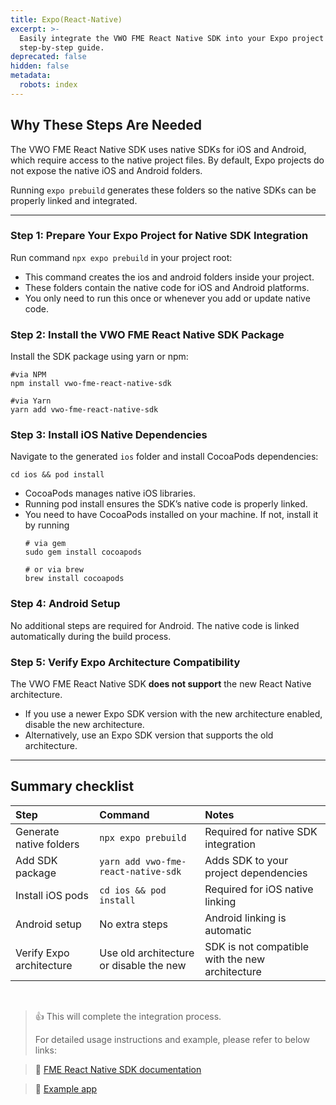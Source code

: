 ```yaml
---
title: Expo(React-Native)
excerpt: >-
  Easily integrate the VWO FME React Native SDK into your Expo project with this
  step-by-step guide.
deprecated: false
hidden: false
metadata:
  robots: index
---
```

## Why These Steps Are Needed

The VWO FME React Native SDK uses native SDKs for iOS and Android, which require access to the native project files. By default, Expo projects do not expose the native iOS and Android folders.

Running `expo prebuild` generates these folders so the native SDKs can be properly linked and integrated.

***

### Step 1: Prepare Your Expo Project for Native SDK Integration

Run command `npx expo prebuild` in your project root:

* This command creates the ios and android folders inside your project.
* These folders contain the native code for iOS and Android platforms.
* You only need to run this once or whenever you add or update native code.

### Step 2: Install the VWO FME React Native SDK Package

Install the SDK package using yarn or npm:

```text Bash
#via NPM
npm install vwo-fme-react-native-sdk

#via Yarn
yarn add vwo-fme-react-native-sdk
```

### Step 3: Install iOS Native Dependencies

Navigate to the generated `ios` folder and install CocoaPods dependencies:

```Text Bash
cd ios && pod install
```

* CocoaPods manages native iOS libraries.
* Running pod install ensures the SDK’s native code is properly linked.
* You need to have CocoaPods installed on your machine. If not, install it by running
  ```Text Bash
  # via gem
  sudo gem install cocoapods

  # or via brew
  brew install cocoapods
  ```

### Step 4: Android Setup

No additional steps are required for Android. The native code is linked automatically during the build process.

### Step 5: Verify Expo Architecture Compatibility

The VWO FME React Native SDK **does not support** the new React Native architecture.

* If you use a newer Expo SDK version with the new architecture enabled, disable the new architecture.
* Alternatively, use an Expo SDK version that supports the old architecture.

***

## Summary checklist

| Step                     | Command                                 | Notes                                           |
| :----------------------- | :-------------------------------------- | :---------------------------------------------- |
| Generate native folders  | `npx expo prebuild`                     | Required for native SDK integration             |
| Add SDK package          | `yarn add vwo-fme-react-native-sdk`     | Adds SDK to your project dependencies           |
| Install iOS pods         | `cd ios && pod install`                 | Required for iOS native linking                 |
| Android setup            | No extra steps                          | Android linking is automatic                    |
| Verify Expo architecture | Use old architecture or disable the new | SDK is not compatible with the new architecture |

<br />

> 👍 This will complete the integration process.
>
> For detailed usage instructions and example, please refer to below links:

> 📘 [FME React Native SDK documentation](https://developers.vwo.com/v2/docs/fme-react-native-initialization)

> 📘 [Example app](https://github.com/wingify/vwo-fme-examples/tree/master/react-native)